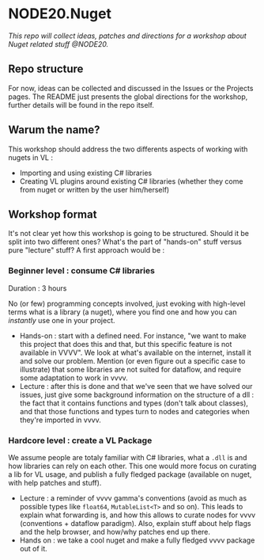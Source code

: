 # NODE20.Nuget

_This repo will collect ideas, patches and directions for a workshop about Nuget related stuff @NODE20._

## Repo structure

For now, ideas can be collected and discussed in the Issues or the Projects pages. The README just presents the global directions for the workshop, further details will be found in the repo itself.

## Warum the name?

This workshop should address the two differents aspects of working with nugets in VL :

- Importing and using existing C# libraries
- Creating VL plugins around existing C# libraries (whether they come from nuget or written by the user him/herself)

## Workshop format

It's not clear yet how this workshop is going to be structured. Should it be split into two different ones? What's the part of "hands-on" stuff versus pure "lecture" stuff? A first approach would be :

### Beginner level : consume C# libraries

Duration : 3 hours

No (or few) programming concepts involved, just evoking with high-level terms what is a library (a nuget), where you find one and how you can _instantly_ use one in your project.

- Hands-on : start with a defined need. For instance, "we want to make this project that does this and that, but this specific feature is not available in VVVV". We look at what's available on the internet, install it and solve our problem. Mention (or even figure out a specific case to illustrate) that some libraries are not suited for dataflow, and require some adaptation to work in vvvv.
- Lecture : after this is done and that we've seen that we have solved our issues, just give some background information on the structure of a dll : the fact that it contains functions and types (don't talk about classes), and that those functions and types turn to nodes and categories when they're imported in vvvv.

### Hardcore level : create a VL Package

We assume people are totaly familiar with C# libraries, what a `.dll` is and how libraries can rely on each other. This one would more focus on curating a lib for VL usage, and publish a fully fledged package (available on nuget, with help patches and stuff).

- Lecture : a reminder of vvvv gamma's conventions (avoid as much as possible types like `float64`, `MutableList<T>` and so on). This leads to explain what forwarding is, and how this allows to curate nodes for vvvv (conventions + dataflow paradigm). Also, explain stuff about help flags and the help browser, and how/why patches end up there.
- Hands on : we take a cool nuget and make a fully fledged vvvv package out of it.
